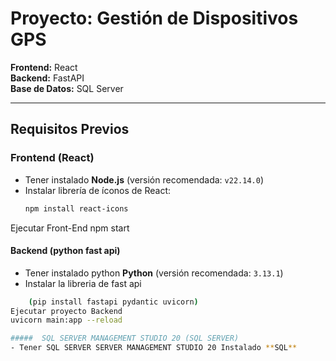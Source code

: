 # Proyecto: Gestión de Dispositivos GPS  
**Frontend:** React  
**Backend:** FastAPI  
**Base de Datos:** SQL Server  

---

## Requisitos Previos

### Frontend (React)
- Tener instalado **Node.js** (versión recomendada: `v22.14.0`)
- Instalar librería de íconos de React:
  ```bash
  npm install react-icons
Ejecutar Front-End
npm start
####  Backend (python fast api)
- Tener instalado python **Python** (versión recomendada: `3.13.1`)
- Instalar la libreria de fast api
```bash
    (pip install fastapi pydantic uvicorn)
Ejecutar proyecto Backend
uvicorn main:app --reload

#####  SQL SERVER MANAGEMENT STUDIO 20 (SQL SERVER)
- Tener SQL SERVER SERVER MANAGEMENT STUDIO 20 Instalado **SQL**







